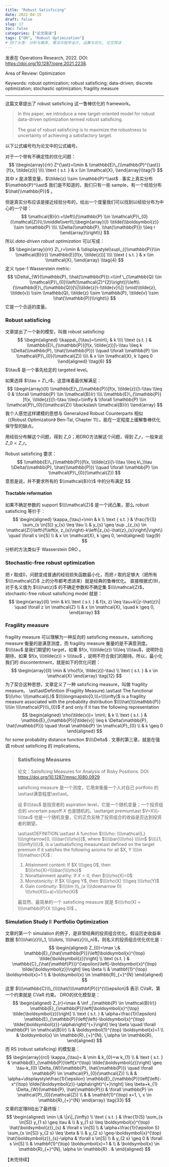 ```yaml
---
title: "Robust Satisficing"
date: 2022-04-15
draft: false
slug: 17
toc: false
categories: ["论文简读"]
tags: ["OR", "Robust Optimization"]
# 四个大类: 分析与概率, 算法与程序设计, 运筹与优化, 论文简读
---
```


发表在 Operations Research, 2022. DOI: https://doi.org/10.1287/opre.2021.2238.

Area of Review: Optimization

Keywords: robust optimization; robust satisficing; data-driven; discrete optimization; stochastic optimization; fragility measure

---

这篇文章提出了 robust satisficing 这一鲁棒优化的 framework。

> In this paper, we introduce a new target-oriented model for robust data-driven optimization termed robust satisﬁcing.
>
> The goal of robust satisﬁcing is to maximize the robustness to uncertainty of achieving a satisfactory target.

以下公式编号均为论文中的公式编号。

对于一个带有不确定性的优化问题：
$$
\\begin{array}{rlr}
Z^{\ast}=\\min & \\mathbb{E}\_{\\mathbb{P}^{\ast}}[f(x, \\tilde{z})] \\\\
\\text { s.t. } & x \\in \\mathcal{X},
\\end{array}\\tag{1}
$$
其中 $x$ 是决策变量，$\\tilde{z} \\sim  \\mathbb{P}^\\ast$ . 事实上真实分布 $\\mathbb{P}^\\ast$ 我们是不知道的，我们只有一些 sample，有一个经验分布 $\\hat{\\mathbb{P}}$ 。

但是真实分布应该是接近经验分布的，给出一个度量我们可以找到以经验分布为中心的一个球：
$$
\\mathcal{B}(r):=\\left\\{\\mathbb{P} \\in \\mathcal{P}\_{0}(\\mathcal{Z})\\;\\middle\\vert\\;\\begin{array}{l}
\\tilde{\\boldsymbol{z}} \\sim \\mathbb{P} \\\\
\\Delta(\\mathbb{P}, \\hat{\\mathbb{P}}) \\leq r
\\end{array}\\right\\}
$$
所以 *data-driven robust optimization* 可以写成：
$$
\\begin{array}{rlr}
Z\_r=\\min & \\displaystyle\\sup\_{{\\mathbb{P}}\\in \\mathcal{B}(r)} \\mathbb{E}[f(x, \\tilde{z})] \\\\
\\text { s.t. } & x \\in \\mathcal{X},
\\end{array} \\tag{4}
$$
定义 type-1 Wasserstein metric:
$$
\\Delta\_{W}(\\mathbb{P}, \\hat{\\mathbb{P}}):=\\inf \_{\\mathbb{Q} \\in \\mathcal{P}\_{0}\\left(\\mathcal{Z}^{2}\\right)}\\left\\{\\mathbb{E}\_{\\mathbb{Q}}[\\|\\tilde{z}\-\\tilde{v}\\|] \\mid(\\tilde{z}, \\tilde{v}) \\sim \\mathbb{Q}, \\tilde{z} \\sim \\mathbb{P}, \\tilde{v} \\sim \\hat{\\mathbb{P}}\\right\\}
$$
它是一个合适的度量。

### Robust satisficing

文章提出了一个新的模型，叫做 robust satisficing:
$$
\\begin{aligned}
\\kappa\_{\\tau}=\\min\\; & k \\\\
\\text {s.t. } & \\mathbb{E}\_{\\mathbb{P}}[f(x, \\tilde{z})]\-\\tau \\leq k \\Delta(\\mathbb{P}, \\hat{\\mathbb{P}}) \\quad \\forall \\mathbb{P} \\in \\mathcal{P}\_{0}(\\mathcal{Z}) \\\\
&  x \\in \\mathcal{X}, k \\geq 0
\\end{aligned} \\tag{6}
$$
$\\tau$ 是一个事先给定的 targeted level。

如果选择 $\\tau = Z\_r$，这意味着最优解满足：
$$
\\begin{array}{ll}
\\mathbb{E}\_{\\mathbb{P}}[f(x, \\tilde{z})]\-\\tau \\leq 0 & \\forall \\mathbb{P} \\in \\mathcal{B}(r) \\\\
\\mathbb{E}\_{\\mathbb{P}}[f(x, \\tilde{z})]\-\\tau \\leq\+\\infty & \\forall \\mathbb{P} \\in \\mathcal{P}\_{0}(\\mathcal{Z}) \\backslash \\mathcal{B}(r)
\\end{array}
$$
我个人感觉这样建模的思想与 Generalized Robust Counterparts 相似（《Robust Optimization》 Ben-Tal, Chapter 11）。能在一定程度上缓解鲁棒优化保守型的缺点。

用经验分布解这个问题，得到 $Z\_0$；用DRO方法解这个问题，得到 $Z\_r$，一般来说 $Z\_0 < Z\_r$。

Robust satisficing 要求：
$$
\\mathbb{E}\_{\\mathbb{P}}[f(x, \\tilde{z})]\-\\tau \\leq k\_\\tau \\Delta(\\mathbb{P}, \\hat{\\mathbb{P}}) \\quad \\forall \\mathbb{P} \\in \\mathcal{P}\_{0}(\\mathcal{Z})
$$
意思是说，并不要求所有的 $\\mathcal{B}(r)$ 中的分布满足 $$
#### Tractable reformation
如果不确定参数的 support $\\\\mathcal{Z}$ 是一个闭凸集，那么 robust satisficing 等价于：
$$
\begin{aligned}
\kappa_{\tau}=\min & k \\
\text { s.t. } & \frac{1}{S} \sum_{s \in[S]} y_{s} \leq \tau \\
& y_{s} \geq \sup _{z_{s} \in \mathcal{Z}}\left\{f\left(x, z_{s}\right)-k\left\|z_{s}-\hat{z}_{s}\right\|\right\} \quad \forall s \in[S] \\
& x \in \mathcal{X}, k \geq 0,
\end{aligned} \tag{9}
$$
分析的方法类似于 Wasserstein DRO 。
### Stochastic\-free robust optimization
把 $r$ 取成0，问题变成普通的经验损失函数最小化，而把 $r$ 取的足够大（把所有 $\\\\mathcal{Z}$ 上的分布都考虑进来）就是经典的鲁棒优化。
直接根据式(9)，对于名义值为 $\\\\hat{z}$ 的不确定参数和不确定集 $\\\\mathcal{Z}$，stochastic\-free robust satisﬁcing model 就是：
$$
\begin{array}{ll}
\min & k\\
\text { s.t. } & f(x, z) \leq \tau+k\|z-\hat{z}\| \quad \forall z \in \mathcal{Z} \\
& x \in \mathcal{X}, \quad k \geq 0,
\end{array}
$$
### Fragility measure
fragility measure 可以理解为一种反向的 satisficing measure，satisficing measure 衡量的是满意测度，而 fragility measure 衡量的是不满意测度。$\\\\tau$ 是我们期望的 target，如果 $f(x, \\\\tilde{z}) \\\\leq \\\\tau$，说明符合期待，如果 $f(x, \\\\tilde{z}) > \\\\tau$ ，说明不符合我们的期待。所以，最小化我们的 discontentment，就是如下的优化问题：
$$
\begin{array}{ll}
\min & \rho(f(x, \tilde{z})-\tau) \\
\text { s.t. } & x \in \mathcal{X}
\end{array} \tag{12}
$$
为了契合这种思想，文章定义了一种 satisficing measure，叫做 fragility measure。
\ast\astDefinition (Fragility Measure).\ast\ast The functional $\\\\rho: \\\\mathcal{L}$ $\\\\longmapsto[0,\\\+\\\\infty]$ is a fragility measure associated with the probability distribution $\\\\hat{\\\\mathbb{P}} \\\\in \\\\mathcal{P}\\\_{0}$ if and only if it has the following representation
$$
\begin{aligned}
\rho(\tilde{v})= \min\; & k \\
\text { s.t. } & \mathbb{E}_{\mathbb{P}}[\tilde{v}] \leq k \Delta(\mathbb{P}, \hat{\mathbb{P}}) \quad \forall \mathbb{P} \in \mathcal{P}_{0} \\
& k \geq 0
\end{aligned}
$$
for some probability distance function $\\\\Delta$ .
文章的第三章，就是在强调 robust satisficing 的 implications。

> ### Satisﬁcing Measures
>
> 论文：Satisﬁcing Measures for Analysis of Risky Positions. DOI: https://doi.org/10.1287/mnsc.1080.0929
>
> satisficing measure 是一个测度，它用来衡量一个人对自己 portfolio 的\ast\ast满意程度\ast\ast。
>
> 设 $\\\\tau$ 是投资者的 aspiration level，它是一个随机变量；一个投资组合的 uncertain payoff $X$ 也是随机的。\asttarget premium\ast $V=X\\\-\\\\tau$ 也是一个随机变量，它的正负反映了投资组合的收益是否达到投资者的期望。
>
> \ast\astDEFINITION.\ast\ast A function $\\\\rho: \\\\mathcal{L} \\\\rightarrow[0, \\\\bar{\\\\rho}]$, where $\\\\bar{\\\\rho} \\\\in$ $\\\\{1, \\\\infty\\\\}$, is a \astsatisficing measure\ast defined on the target premium if it satisfies the following axioms for all $X, Y \\\\in \\\\mathscr{X}$ :
>
> 1. Attainment content: If $X \\\\geq 0$, then $\\\\rho(X)=\\\\bar{\\\\rho}$
> 2. Nonattainment apathy: If $X<0$, then $\\\\rho(X)=0$
> 3. Monotonicity: If $X \\\\geq Y$, then $\\\\rho(X) \\\\geq \\\\rho(Y)$
> 4. Gain continuity: $\\\\lim \\\_{a \\\\downarrow 0} \\\\rho(X\\\+a)=\\\\rho(X)$
>
> 最显然、最简单的一个 satisficing measure 就是 $\\\\rho(X) = \\\\mathbb{P}(X \\\\geq 0)$ 。


### Simulation Study I: Portfolio Optimization
文章的第一个 simulation 的例子，是非常经典的投资组合优化。假设历史收益率数据 $(\\\\hat{z}\\\_1, \\\\dots, \\\\hat{z}\\\_n)$，则名义的投资组合优化优化是：
$$
\begin{aligned}
Z_{0}=\max \;& \mathbb{E}_{\hat{\mathbb{P}}}\left[\boldsymbol{x}^{\top} \tilde{\boldsymbol{z}}\right] \\
\text {s.t. } & \mathbb{C}_{\hat{\mathbf{P}}}^{\epsilon}\left[-\boldsymbol{x}^{\top} \tilde{\boldsymbol{z}}\right] \leq \beta \\
& \mathbf{1}^{\top} \boldsymbol{x}=1 \\
& \boldsymbol{x} \in \mathbb{R}_{+}^{N}
\end{aligned}
$$
这里 $\\\\mathbb{C}\\\_{\\\\hat{\\\\mathbf{P}}}^{\\\\epsilon}$ 表示 CVaR，第一个约束就是 CVaR 约束。
DRO的优化模型是：
$$
\begin{aligned}
Z_{r}=\max & \inf _{\mathbb{P} \in \mathcal{B}(r)} \mathbb{E}_{\mathbb{P}}\left[\boldsymbol{x}^{\top} \tilde{\boldsymbol{z}}\right] \\
\text { s.t. } & \alpha+\frac{1}{\epsilon} \mathbb{E}_{\mathbb{P}}\left[\left(-\boldsymbol{x}^{\top} \tilde{\boldsymbol{z}}-\alpha\right)^{+}\right] \leq \beta \quad \forall \mathbb{P} \in \mathcal{B}(r) \\
& \boldsymbol{1}^{\top} \boldsymbol{x}=1 \\
& \boldsymbol{x} \in \mathbb{R}_{+}^{N}, \,\alpha \in \mathbb{R},
\end{aligned}
$$
而 RS (robust satisficing) 的模型是：
$$
\begin{array}{rcl}
\kappa_{\tau}= & \min & k_{0}+w k_{1} \\
& \text { s.t. } & \mathbb{E}_{\mathbb{P}}\left[x^{\top} \tilde{\boldsymbol{z}}\right] \geq \tau-k_{0} \Delta_{W}(\mathbb{P}, \hat{\mathbb{P}}) \quad \forall \mathbb{P} \in \mathcal{P}_{0}(\mathcal{Z}) \\
& & \alpha+\displaystyle\frac{1}{\epsilon} \mathbb{E}_{\mathbb{P}}\left[\left(-x^{\top} \tilde{\boldsymbol{z}}-\alpha\right)^{+}\right] \leq \beta+k_{1} \Delta_{W}(\mathbb{P}, \hat{\mathbb{P}}) & \forall \mathbb{P} \in \mathcal{P}_{0}(\mathcal{Z}) \\
& & \mathbf{1}^{\top} x=1, \, x \in \mathbb{R}_{+}^{N}
\end{array} \tag{33}
$$
文章的定理8给出了最终版：
$$
\begin{aligned}
\min \;& \|x\|_{\infty}  \\
\text { s.t. } & \frac{1}{S} \sum_{s \in[S]} y_{1 s} \geq \tau & \\
& y_{1 s} \leq \boldsymbol{x}^{\top} \hat{\boldsymbol{z}}_{s} & \forall s \in[S] \\
& \alpha+\frac{1}{\epsilon S} \sum_{s \in[S]} y_{2 s} \leq \beta & \\
& y_{2 s} \geq-\boldsymbol{x}^{\top} \hat{\boldsymbol{z}}_{s}-\alpha & \forall s \in[S] \\
& y_{2 s} \geq 0 & \forall s \in[S] \\
& \mathbf{1}^{\top} \boldsymbol{x}=1 & \\
& \boldsymbol{x} \in \mathbb{R}_{+}^{N}, \alpha \in \mathbb{R} . &
\end{aligned}
$$








【未完待续】
